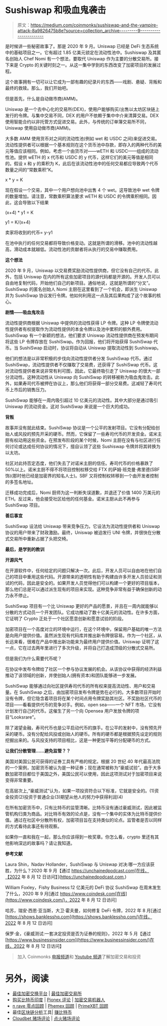 # Sushiswap 和吸血鬼袭击

> 原文：<https://medium.com/coinmonks/sushiswap-and-the-vampire-attack-8a9826475b8e?source=collection_archive---------9----------------------->

是时候讲一些秘密故事了。那是 2020 年 9 月。Uniswap 已经是 DeFi 生态系统中的基础项目之一。它有超过 1.85 亿美元锁定在流动性池中。Sushiswap 及其匿名创始人 Chef Nomi 有一个想法，要取代 Uniswap 作为主要的分散交易所。接下来是 Crypto 的关键时刻之一。从这一集中学到的东西改变了加密项目的发展过程。

这个故事拥有一切可以让它成为一部有趣的纪录片的东西——戏剧、悬疑、背叛和最终的救赎。那么，我们开始吧。

但是首先，什么是自动做市商(AMM)。

Uniswap 是一个去中心化的交易所(DEX)，使用户能够购买/出售以太坊区块链上发行的令牌。与集中交易不同，DEX 的用户不依赖于集中中介来清算交易。DEX 使用智能合约以非托管方式促进交易。此外，与传统的订单簿交易所不同，Uniswap 使用自动做市商(AMM)。

大多数 AMM 使用货币对之间的流动性池(例如 wet 和 USDC 之间)来促进交易。流动性提供者可以根据一个基本规则在这个货币池中存款，即存入的两种代币的美元等值应该相同。例如，考虑一个由货币对——wETH 和 USDC——组成的流动性池。提供 wETH 的 x 代币和 USDC 的 y 代币，这样它们的美元等值是相同的。假设 x 和 y 的乘积为 K，此后在该流动性池中的任何交易都应导致两个代币数量之间的“常数乘积”K。

x * y = K

现在假设一个交易，其中一个用户想向池中出售 4 个 wet。这导致池中 wet 令牌的数量增加。请注意，常数乘积算法要求 wETH 和 USDC 的令牌乘积相同。因此，这会导致以下结果

(x+4) * y1 = K

y1 = K/(x+4)

卖家将收到的代币= y-y1

在池中执行的任何交易都将导致价格变动。这就是所谓的滑移。池中的流动性越高，滑动成本就越低。流动性池的贡献者将从执行的交易中赚取费用。

**这个想法**

2020 年 9 月，Uniswap 以交易费奖励流动性提供商，但它没有自己的代币。此外，包括 Uniswap 在内的所有这些加密项目的源代码都是开源的。开发人员可以自由地复制代码，开始他们自己的新项目。通俗地说，这就是所谓的“分叉”。SushiSwap 的匿名创始人 Nomi 主厨在这里看到了一个机会，即派生 Uniswap 并为 SushiSwap 协议发行令牌。他如何利用这一点及其后果构成了这个故事的核心。

**剧情——吸血鬼攻击**

流动性提供商根据 Uniswap 中提供的流动性获得 LP 令牌。这种 LP 令牌使流动性提供者有权提取作为流动性提供的本金令牌以及池中累积的额外费用。SushiSwap 有一个新颖的想法，他们要求 Uniswap 流动性提供商在预发布期间将这些 LP 令牌存放在 SushiSwap。作为回报，他们将开始获得 SushiSwap 代币。当 SushiSwap 启动时，协议将自动从 Uniswap 提取流动性到 Sushiswap。

他们的想法是以非常积极的步伐向流动性提供者分发 SushiSwap 代币。通过 SushiSwap，流动性提供者不仅赚取了交易费，还获得了 SushiSwap 代币。这对流动性提供者来说非常有利可图，因此，它最终吸引走了 Uniswap 的很大一部分流动性。这种流动性从 Uniswap 向 SushiSwap 的转移被称为吸血鬼攻击。此外，如果寿司代币被押在协议上，那么他们将获得一部分交易费。这减轻了寿司代币上市后的销售压力。

SushiSwap 能够在一周内吸引超过 10 亿美元的流动性。其中大部分是通过吸引 Uniswap 的流动资金。这对 SushiSwap 来说是一个巨大的成功。

**背叛**

故事并没有就此结束。SushiSwap 协议是一个公平的发射项目。它没有分配给创始人或风投的预先开采的硬币。然而，它保留了一些寿司代币的开发资金。诺米主厨有权动用这些资金。在预发布阶段的某个时候，Nomi 主厨在没有与社区进行任何讨论或达成任何协议的情况下，擅自认领了这些 Sushiswap 令牌并将其转换为以太坊。

社区对此持否定态度，他们失去了对诺米主厨的信任。寿司代币的价格暴跌了 50%以上。诺米主厨不得不将项目控制权移交给 FTX 的萨姆·班克曼·弗里德(SBF 饰)(那时他已经是加密界的知名人士)。SBF 又将控制权转移到一个由开发者控制的多签名地址。

迁移成功完成后，Nomi 厨师为这一判断失误道歉，并退还了价值 1400 万美元的 ETH。反过来，他会接受社区给他的任何基金。诺米主厨从此不再参与 SushiSwap 项目。

**善后事宜**

SushiSwap 设法给 Uniswap 带来竞争压力。它设法为流动性提供者和 Uniswap 协议的用户带来了财政激励。最终，Uniswap 被迫发行 UNI 令牌，并很快在分散式交易所中重新占据了头把交椅。

**最后，是学到的教训**

**开源风气**

在开源软件中，任何给定的问题只解决一次。此后，开发人员可以自由地在他们自己的项目中重用这些代码。开源带来的透明性有助于构建由许多开发人员验证和测试的代码，因此是安全的。如果开发人员觉得他们可以构建一个更好的项目版本，那么他们总是可以通过派生现有的项目来实现。这种竞争非常有益于确保创新的动力永不停止。

SushiSwap 项目有一个比 Uniswap 更好的产品的愿景，并且在一周内就能够以分散的方式动员一个开发团队。它成功推动了数十亿美元的流动性。在许多方面，它证明了 Crypto 正处于一个社区愿意创新和愿意试验的阶段。

加密项目在一个高度对立的环境中运行，在这个环境中，保留用户基础的唯一方法是向用户提供价值。虽然派生现有代码库并推出新令牌很容易。作为一个社区，从长远来看，很难在产品中推出新功能来为最终用户提供价值。Uniswap 证明了这一点，它在过去两年里进行了多次升级，并将自己打造成顶级的分散式交易所。

但是我们为什么需要代币呢？

在协议中发布令牌给了社区一个参与协议发展的机会。从该协议中获得的经济利益推动了该领域的创新，并使创始人(拥有资本)和团队能够进一步发展。

SushiSwap 能够通过向社区提供寿司代币的所有权来提高流动性、用户和交易量。在 SushiSwap 之后，由加密项目发布令牌是势在必行的。大多数项目开始时没有令牌，但它隐含着项目将在某个时间点用令牌奖励其社区。不奖励社区代币的项目——看看提供代币的竞争对手。例如，open sea——一个 NFT 市场，它没有计划发行自己的代币。这催生了另一个向 Opensea 用户发放令牌的项目“Looksrare”。

除了渴望金融，寿司代币也是公平启动代币的旗手。在公平的发射中，没有预先开采的硬币。没有分配给风投或创始人的硬币。所有的硬币都是根据预先设定的规则挖掘出来的。与风投支持的项目相比，这是一种更加平等的分配硬币的方式。

**让我们分散管理……避免监管？？**

美国对美国公民可获得的证券工具有严格的规定。根据 20 世纪 40 年代最高法院的一个案例，加密货币被认为是一种证券；现在通常被称为“豪威试验”。由于大多数加密项目都位于美国之外，美国公民可以使用，因此这项测试对于加密项目来说变得非常重要。

在高层次上,“豪威测试”认为，如果一项投资符合以下标准，它就是安全的。(1)资金投资(2)投资于普通企业(3)期望从他人的努力中获得利润(4)

在所有加密货币中，只有比特币的监管清晰。比特币没有通过豪威测试，因此被监管机构归类为商品。对比特币有效的论点是，没有一个集中的实体为比特币提供价值。通过在社区中分散所有权，加密项目旨在支持类似的论点。监管者是否以同样的方式看待此事还有待观察。

如果你一直和我在一起，那么你应该得到一枚奖章。你怎么看，crypto 里还有其他影响深远的故事吗？请让我知道。

**参考文献**

Laura Shin，Nadav Hollander，SushiSwap 与 Uniswap 对决:哪一方应该获胜，为什么？2020 年 9 月【通过 https://unchainedpodcast.com[在线，【2022 年 8 月 12 日访问】](https://unchainedpodcast.com,)

William Foxley，Fishy Business:12 亿美元的 DeFi 协议 SushiSwap 在周末发生了什么，2020 年 9 月[通过 https://www.coindesk.com[在线](https://www.coindesk.com/)，2022 年 8 月 12 日访问]

哈苏，瑞安·西恩·亚当斯，大卫·霍夫曼，如何修复 DeFi 令牌，2022 年 8 月[通过[https://shows.banklesshq.com](https://shows.banklesshq.com/)在线，2022 年 8 月 12 日访问]

保罗·金，《豪威测试:一套决定投资是否为证券的规则》，2022 年 5 月【通过[https://www.businessinsider.com](https://www.businessinsider.com/)在线，2022 年 8 月 12 日访问】

> 加入 Coinmonks [电报频道](https://t.me/coincodecap)和 [Youtube 频道](https://www.youtube.com/c/coinmonks/videos)了解加密交易和投资

# 另外，阅读

*   [最佳加密交换平台](https://coincodecap.com/best-crypto-swap-platforms) | [最佳加密交易所](https://coincodecap.com/crypto-exchange)
*   [购买比特币印度](/coinmonks/buy-bitcoin-in-india-feb50ddfef94) | [Pionex 评论](/coinmonks/pionex-review-exchange-with-crypto-trading-bot-1e459d0191ea) | [加密交易机器人](/coinmonks/crypto-trading-bot-c2ffce8acb2a)
*   [n rave 零点回顾](/coinmonks/ngrave-zero-review-c465cf8307fc) | [Phemex 回顾](/coinmonks/phemex-review-4cfba0b49e28) | [PrimeXBT 回顾](/coinmonks/primexbt-review-88e0815be858)
*   最佳[区块链分析](https://bitquery.io/blog/best-blockchain-analysis-tools-and-software)工具| [赚比特币](/coinmonks/earn-bitcoin-6e8bd3c592d9)
*   [Cloudbet 赌场评论](https://coincodecap.com/cloudbet-casino-review) | [点火赌场评论](https://coincodecap.com/ignition-casino-review)